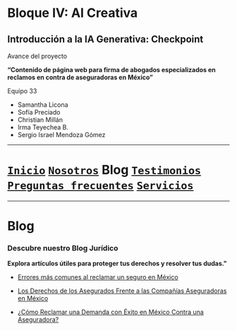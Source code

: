 # Bloque IV: AI Creativa 

## Introducción a la IA Generativa: Checkpoint 

Avance del proyecto

__“Contenido de página web para firma de abogados especializados en reclamos en contra de aseguradoras en México”__

Equipo 33

- Samantha Licona
- Sofía Preciado
- Christian Millán
- Irma Teyechea B.
- Sergio Israel Mendoza Gómez


---

# [`Inicio`](../README.md) [`Nosotros`](../nosotros/README.md) __Blog__ [`Testimonios`](../testimonios/README.md) [`Preguntas frecuentes`](../FQ/README.md)  [`Servicios`](../servicios/README.md)

---

# Blog

### Descubre nuestro Blog Jurídico

__Explora artículos útiles para proteger tus derechos y resolver tus dudas."__


- [Errores más comunes al reclamar un seguro en México](./art1/README.md)

- [Los Derechos de los Asegurados Frente a las Compañías Aseguradoras en México](./art2/README.MD)

- [¿Cómo Reclamar una Demanda con Éxito en México Contra una Aseguradora?](./art3/README.md)